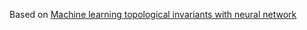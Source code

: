 Based on [Machine learning topological invariants with neural network](https://arxiv.org/pdf/1708.09401.pdf )